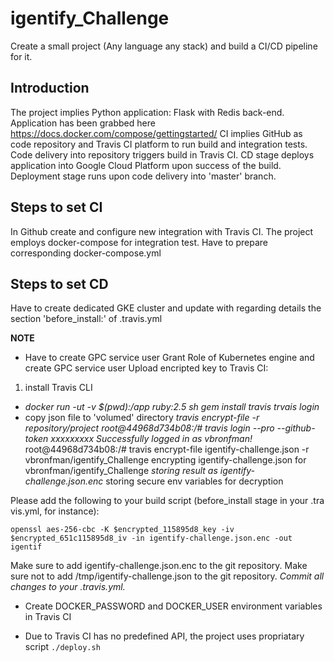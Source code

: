 # igentify_Challenge
Create a small project (Any language any stack) and build a CI/CD pipeline for it.

## Introduction
The project implies Python application: Flask with Redis back-end. Application has been grabbed here https://docs.docker.com/compose/gettingstarted/ 
CI implies GitHub as code repository and Travis CI platform to run build and integration tests.
Code delivery into repository triggers build in Travis CI. 
CD stage deploys application into Google Cloud Platform upon success of the build. Deployment stage runs upon code delivery into 'master' branch.


## Steps to set CI

In Github create and configure new integration with Travis CI. 
The project employs docker-compose for integration test. Have to prepare corresponding docker-compose.yml

## Steps to set CD

Have to create dedicated GKE cluster and update with regarding details the section 'before_install:' of .travis.yml 

**NOTE** 
* Have to create GPC service user
Grant Role of Kubernetes engine and create GPC service user
Upload encripted key to Travis CI:
1) install Travis CLI
- _docker run -ut -v $(pwd):/app ruby:2.5 sh_
_gem install travis_
_trvais login_
- copy json file to 'volumed' directory
_travis encrypt-file <service account.json> -r repository/project_
_root@44968d734b08:/# travis login --pro  --github-token xxxxxxxxx_
_Successfully logged in as vbronfman!_
root@44968d734b08:/# travis encrypt-file igentify-challenge.json -r vbronfman/igentify_Challenge
encrypting igentify-challenge.json for vbronfman/igentify_Challenge
_storing result as igentify-challenge.json.enc_
storing secure env variables for decryption

Please add the following to your build script (before_install stage in your .tra
vis.yml, for instance):

    openssl aes-256-cbc -K $encrypted_115895d8_key -iv $encrypted_651c115895d8_iv -in igentify-challenge.json.enc -out igentif

Make sure to add igentify-challenge.json.enc to the git repository.
Make sure not to add /tmp/igentify-challenge.json to the git repository.
_Commit all changes to your .travis.yml._

* Create DOCKER_PASSWORD and DOCKER_USER environment variables in Travis CI

* Due to Travis CI has no predefined API, the project uses propriatary script `./deploy.sh` 


